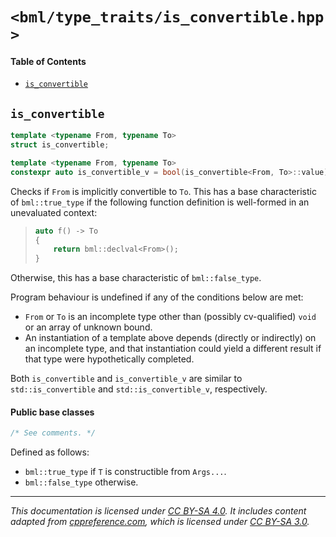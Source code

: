 # `<bml/type_traits/is_convertible.hpp>`
#### Table of Contents
- [`is_convertible`](#is_convertible)

## `is_convertible`
```c++
template <typename From, typename To>
struct is_convertible;

template <typename From, typename To>
constexpr auto is_convertible_v = bool(is_convertible<From, To>::value);
```
Checks if `From` is implicitly convertible to `To`. This has a base characteristic of
`bml::true_type` if the following function definition is well-formed in an unevaluated context:

> ```c++
> auto f() -> To
> {
>     return bml::declval<From>();
> }
> ```

Otherwise, this has a base characteristic of `bml::false_type`.

Program behaviour is undefined if any of the conditions below are met:

- `From` or `To` is an incomplete type other than (possibly cv-qualified) `void` or an array of
  unknown bound.
- An instantiation of a template above depends (directly or indirectly) on an incomplete type, and
  that instantiation could yield a different result if that type were hypothetically completed.

Both `is_convertible` and `is_convertible_v` are similar to `std::is_convertible` and
`std::is_convertible_v`, respectively.

#### Public base classes
```c++
/* See comments. */
```
Defined as follows:

- `bml::true_type` if `T` is constructible from `Args...`.
- `bml::false_type` otherwise.

---
*This documentation is licensed under [CC BY-SA 4.0][1]. It includes content adapted from
[cppreference.com][2], which is licensed under [CC BY-SA 3.0][3].*

[1]: https://creativecommons.org/licenses/by-sa/4.0
[2]: https://en.cppreference.com
[3]: https://creativecommons.org/licenses/by-sa/3.0
